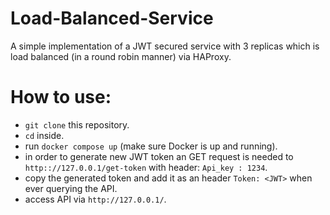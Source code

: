 # Load-Balanced-Service

A simple implementation of a JWT secured service with 3 replicas which is load balanced (in a round robin manner) via HAProxy.

# How to use:
- `git clone` this repository.
- `cd` inside.
- run `docker compose up` (make sure Docker is up and running).
- in order to generate new JWT token an GET request is needed to `http:://127.0.0.1/get-token` with header: `Api_key : 1234`.
- copy the generated token and add it as an header `Token: <JWT>` when ever querying the API.
- access API via `http://127.0.0.1/`.
